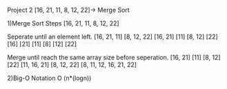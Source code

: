 Project 2
[16, 21, 11, 8, 12, 22]-> Merge Sort

1)Merge Sort Steps
[16, 21, 11, 8, 12, 22]

Seperate until an element left.
[16, 21, 11]    [8, 12, 22]
[16, 21]  [11]    [8, 12]  [22]
[16]  [21]  [11]    [8]  [12]  [22]

Merge until reach the same array size before seperation.
[16, 21]  [11]    [8, 12]  [22]
[11, 16, 21]    [8, 12, 22]
[8, 11, 12, 16, 21, 22]

2)Big-O Notation
O (n*(logn))